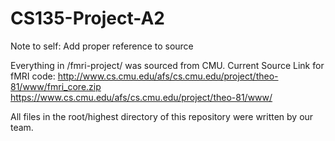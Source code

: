# CS135-Project-A2
Note to self: Add proper reference to source

Everything in /fmri-project/ was sourced from CMU.
Current Source Link for fMRI code: http://www.cs.cmu.edu/afs/cs.cmu.edu/project/theo-81/www/fmri_core.zip
https://www.cs.cmu.edu/afs/cs.cmu.edu/project/theo-81/www/

All files in the root/highest directory of this repository were written by 
our team.
